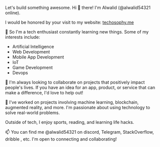 Let's build something awesome.
Hi 👋 there! I'm Alwalid (@alwalid54321 online).
          
I would be honored by your visit to my website: [techosophy.me](http://www.techosophy.me)
   
👀 So I'm a tech enthusiast constantly learning new things. Some of my interests include:
 
- Artificial Intelligence
- Web Development
- Mobile App Development
- IoT 
- Game Development 
- Devops
 
🌱 I'm always looking to collaborate on projects that positively impact people's lives. If you have an idea for an app, product, or service that can make a difference, I'd love to help out!

💞️ I've worked on projects involving machine learning, blockchain, augmented reality, and more. I'm passionate about using technology to solve real-world problems. 

Outside of tech, I enjoy sports, reading, and learning life hacks.

📫 You can find me @alwalid54321 on discord, Telegram, StackOverflow, dribble , etc. I'm open to connecting and collaborating!


<!---
alwalid54321/alwalid54321 is a ✨ special ✨ repository because its `README.md` (this file) appears on your GitHub profile.
You can click the Preview link to take a look at your changes.
--->

